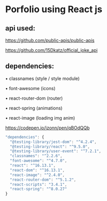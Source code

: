 # Porfolio using React js

## api used:
https://github.com/public-apis/public-apis


https://github.com/15Dkatz/official_joke_api

## dependencies:
• classnames (style / style module)

• font-awesome (icons)

• react-router-dom (router)

• react-spring (animations)

• react-image (loading img anim)

https://codepen.io/jzonn/pen/qBOdQQb

```javascript
"dependencies": {
  "@testing-library/jest-dom": "^4.2.4",
  "@testing-library/react": "^9.5.0",
  "@testing-library/user-event": "^7.2.1",
  "classnames": "^2.2.6",
  "font-awesome": "^4.7.0",
  "react": "^16.13.1",
  "react-dom": "^16.13.1",
  "react-image": "^2.4.0",
  "react-router-dom": "^5.1.2",
  "react-scripts": "3.4.1",
  "react-spring": "^8.0.27"
}
```